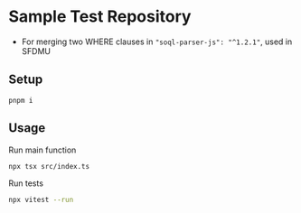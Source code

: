 # Sample Test Repository

- For merging two WHERE clauses in `"soql-parser-js": "^1.2.1"`, used in SFDMU

## Setup

```
pnpm i
```

## Usage

Run main function

```sh
npx tsx src/index.ts
```

Run tests

```sh
npx vitest --run
```